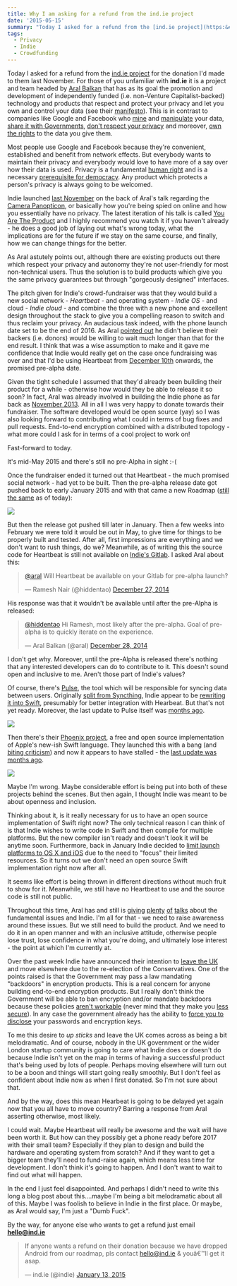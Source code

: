 ```yaml
---
title: Why I am asking for a refund from the ind.ie project
date: '2015-05-15'
summary: "Today I asked for a refund from the [ind.ie project](https:&#47;&#47;ind.ie) for the donation I'd made to them last November.  For those of you unfamiliar with **ind.ie** it is a project and team headed by [Aral Balkan](aralbalkan.com&#47;) that has as its goal the promotion and development of independently funded (i.e. non-Venture Capitalist-backed) technology and products that respect and protect your privacy and let you own and control your data (see their [manifesto](https:&#47;&#47;ind.ie&#47;about&#47;manifesto&#47;)). This is in contrast to companies like Google and Facebook who [mine](http:&#47;&#47;www.zdnet.com&#47;article&#47;facebook-turns-user-tracking-bug-into-data-mining-feature-for-advertisers&#47;) and [manipulate](http:&#47;&#47;www.forbes.com&#47;sites&#47;kashmirhill&#47;2014&#47;06&#47;28&#47;facebook-manipulated-689003-users-emotions-for-science&#47;) your data, [share it with Governments](http:&#47;&#47;www.dailymail.co.uk&#47;news&#47;article-2337863&#47;PRISM-Google-Facebook-DID-allow-NSA-access-data-talks-set-spying-rooms-despite-denials-Zuckerberg-Page-controversial-project.html), [don't respect your privacy](http:&#47;&#47;www.theregister.co.uk&#47;2012&#47;04&#47;30&#47;google_slurp_ok&#47;) and moreover, [own the rights](http:&#47;&#47;www.telegraph.co.uk&#47;technology&#47;social-media&#47;9780565&#47;Facebook-terms-and-conditions-why-you-dont-own-your-online-life.html) to the data you give them.\r\n\r\nMost people use Google and Facebook because they're convenient, established and benefit from network effects. But everybody wants to maintain their privacy and everybody would love to have more of a say over how their data is used. Privacy is a fundamental [human right](http:&#47;&#47;www.claiminghumanrights.org&#47;udhr_article_12.html#at13) and is a necessary [prerequisite for democracy](http:&#47;&#47;www.scu.edu&#47;ethics&#47;practicing&#47;focusareas&#47;technology&#47;internet&#47;privacy&#47;why-care-about-privacy.html). Any product which protects a person's privacy is always going to be welcomed.\r\n"
tags:
  - Privacy
  - Indie
  - Crowdfunding
---
```

Today I asked for a refund from the [ind.ie project](https://ind.ie) for the donation I'd made to them last November. For those of you unfamiliar with **ind.ie** it is a project and team headed by [Aral Balkan](https://aralbalkan.com/) that has as its goal the promotion and development of independently funded (i.e. non-Venture Capitalist-backed) technology and products that respect and protect your privacy and let you own and control your data (see their [manifesto](https://ind.ie/about/manifesto/)). This is in contrast to companies like Google and Facebook who [mine](http://www.zdnet.com/article/facebook-turns-user-tracking-bug-into-data-mining-feature-for-advertisers/) and [manipulate](http://www.forbes.com/sites/kashmirhill/2014/06/28/facebook-manipulated-689003-users-emotions-for-science/) your data, [share it with Governments](http://www.dailymail.co.uk/news/article-2337863/PRISM-Google-Facebook-DID-allow-NSA-access-data-talks-set-spying-rooms-despite-denials-Zuckerberg-Page-controversial-project.html), [don't respect your privacy](http://www.theregister.co.uk/2012/04/30/google_slurp_ok/) and moreover, [own the rights](http://www.telegraph.co.uk/technology/social-media/9780565/Facebook-terms-and-conditions-why-you-dont-own-your-online-life.html) to the data you give them.

Most people use Google and Facebook because they're convenient, established and benefit from network effects. But everybody wants to maintain their privacy and everybody would love to have more of a say over how their data is used. Privacy is a fundamental [human right](http://www.claiminghumanrights.org/udhr_article_12.html#at13) and is a necessary [prerequisite for democracy](http://www.scu.edu/ethics/practicing/focusareas/technology/internet/privacy/why-care-about-privacy.html). Any product which protects a person's privacy is always going to be welcomed.  

Indie launched [last November](http://www.pastemagazine.com/articles/2014/11/the-indie-revolution-aral-balkan-and-co-bring-free.html) on the back of Aral's talk regarding the [Camera Panopticon](https://aralbalkan.com/notes/the-camera-panopticon/), or basically how you're being spied on online and how you essentially have no privacy. The latest iteration of his talk is called [You Are The Product](https://www.youtube.com/watch?v=jh8supIUj6c) and I highly recommend you watch it if you haven't already - he does a good job of laying out what's wrong today, what the implications are for the future if we stay on the same course, and finally, how we can change things for the better.

As Aral astutely points out, although there are existing products out there which respect your privacy and autonomy they're not user-friendly for most non-technical users. Thus the solution is to build products which give you the same privacy guarantees but through "gorgeously designed" interfaces.

The pitch given for Indie's crowd-fundraiser was that they would build a new social network - _Heartbeat_ - and operating system - _Indie OS_ - and cloud - _Indie cloud_ - and combine the three with a new phone and excellent design throughout the stack to give you a compelling reason to switch and thus reclaim your privacy. An audacious task indeed, with the phone launch date set to be the end of 2016\. As Aral [pointed out](https://www.youtube.com/watch?v=YwWMrDbvpzE) he didn't believe their backers (i.e. donors) would be willing to wait much longer than that for the end result. I think that was a wise assumption to make and it gave me confidence that Indie would really get on the case once fundraising was over and that I'd be using Heartbeat from [December 10th](https://gigaom.com/2014/11/21/why-people-are-giving-ind-ie-money-to-think-past-the-web/) onwards, the promised pre-alpha date.

Given the tight schedule I assumed that they'd already been building their product for a while - otherwise how would they be able to release it so soon? In fact, Aral was already involved in building the Indie phone as far back as [November 2013](https://aralbalkan.com/notes/2014-the-rise-of-indie-tech/). All in all I was very happy to donate towards their fundraiser. The software developed would be open source (yay) so I was also looking forward to contributing what I could in terms of bug fixes and pull requests. End-to-end encryption combined with a distributed topology - what more could I ask for in terms of a cool project to work on!

Fast-forward to today.

It's mid-May 2015 and there's still no pre-Alpha in sight :-(

Once the fundraiser ended it turned out that Heartbeat - the much promised social network - had yet to be built. Then the pre-alpha release date got pushed back to early January 2015 and with that came a new Roadmap ([still the same](https://ind.ie/fund) as of today):

[![](https://farm8.staticflickr.com/7670/17321911573_23ded194c5_b.jpg)](https://farm8.staticflickr.com/7670/17321911573_23ded194c5_b.jpg)

But then the release got pushed till later in January. Then a few weeks into February we were told it would be out in May, to give time for things to be properly built and tested. After all, first impressions are everything and we don't want to rush things, do we? Meanwhile, as of writing this the source code for Heartbeat is still not available on [Indie's Gitlab](https://source.ind.ie/). I asked Aral about this:

> [@aral](https://twitter.com/aral) Will Heartbeat be available on your Gitlab for pre-alpha launch?
> 
> — Ramesh Nair (@hiddentao) [December 27, 2014](https://twitter.com/hiddentao/status/548833397766758400)

His response was that it wouldn't be available until after the pre-Alpha is released:

> [@hiddentao](https://twitter.com/hiddentao) Hi Ramesh, most likely after the pre-alpha. Goal of pre-alpha is to quickly iterate on the experience.
> 
> — Aral Balkan (@aral) [December 28, 2014](https://twitter.com/aral/status/549221554190819328)

I don't get why. Moreover, until the pre-Alpha is released there's nothing that any interested developers can do to contribute to it. This doesn't sound open and inclusive to me. Aren't those part of Indie's values?

Of course, there's [Pulse](https://ind.ie/blog/introducing-indie-pulse/), the tool which will be responsible for syncing data between users. Originally [split from Syncthing](https://source.ind.ie/project/phoenix), Indie appear to be [rewriting it into Swift](https://source.ind.ie/project/pulse-swift/tree/master), presumably for better integration with Hearbeat. But that's not yet ready. Moreover, the last update to Pulse itself was [months ago](https://source.ind.ie/project/pulse).

[![](https://farm6.staticflickr.com/5334/17047916954_7f7ee0ab3b_c.jpg)](https://farm6.staticflickr.com/5334/17047916954_a1dd54fc95_o.png)

Then there's their [Phoenix project](https://ind.ie/about/phoenix/), a free and open source implementation of Apple's new-ish Swift language. They launched this with a bang (and [biting criticism](https://news.ycombinator.com/item?id=8489582)) and now it appears to have stalled - the [last update was months ago](https://source.ind.ie/project/phoenix).

[![](https://farm9.staticflickr.com/8699/17047916964_5e47b96a9c_c.jpg)](https://farm9.staticflickr.com/8699/17047916964_1fc438d857_o.png)

Maybe I'm wrong. Maybe considerable effort is being put into both of these projects behind the scenes. But then again, I thought Indie was meant to be about openness and inclusion.

Thinking about it, is it really necessary for us to have an open source implementation of Swift right now? The only technical reason I can think of is that Indie wishes to write code in Swift and then compile for multiple platforms. But the new compiler isn't ready and doesn't look it will be anytime soon. Furthermore, back in January Indie decided to [limit launch platforms to OS X and iOS](https://ind.ie/blog/focus/) due to the need to "focus" their limited resources. So it turns out we don't need an open source Swift implementation right now after all.

It seems like effort is being thrown in different directions without much fruit to show for it. Meanwhile, we still have no Heartbeat to use and the source code is still not public.

Throughout this time, Aral has and still is [giving](http://businessofsoftware.org.uk/speaker/aral-balkan/) [plenty](http://2015.theconference.se/speaker/aral-balkan/) [of](https://re-publica.de/en/news/rp15-speaker-aral-balkan) [talks](http://altconf.com/) about the fundamental issues and Indie. I'm all for that - we need to raise awareness around these issues. But we still need to build the product. And we need to do it in an open manner and with an inclusive attitude, otherwise people lose trust, lose confidence in what you're doing, and ultimately lose interest - the point at which I'm currently at.

Over the past week Indie have announced their intention to [leave the UK](https://aralbalkan.com/notes/so-long-and-thanks-for-all-the-fish/) and move elsewhere due to the re-election of the Conservatives. One of the points raised is that the Government may pass a law mandating "backdoors" in encryption products. This is a real concern for anyone building end-to-end encryption products. But I really don't think the Government will be able to ban encryption and/or mandate backdoors because these policies [aren't workable](http://boingboing.net/2015/01/13/what-david-cameron-just-propos.html) (never mind that they make you [less secure](https://www.schneier.com/blog/archives/2014/10/iphone_encrypti_1.html)). In any case the government already has the ability to [force you to disclose](http://en.wikipedia.org/wiki/Key_disclosure_law#United_Kingdom) your passwords and encryption keys.

To me this desire to _up sticks_ and leave the UK comes across as being a bit melodramatic. And of course, nobody in the UK government or the wider London startup community is going to care what Indie does or doesn't do because Indie isn't yet on the map in terms of having a successful product that's being used by lots of people. Perhaps moving elsewhere will turn out to be a boon and things will start going really smoothly. But I don't feel as confident about Indie now as when I first donated. So I'm not sure about that.

And by the way, does this mean Hearbeat is going to be delayed yet again now that you all have to move country? Barring a response from Aral asserting otherwise, most likely.

I could wait. Maybe Heartbeat will really be awesome and the wait will have been worth it. But how can they possibly get a phone ready before 2017 with their small team? Especially if they plan to design and build the hardware and operating system from scratch? And if they want to get a bigger team they'll need to fund-raise again, which means less time for development. I don't think it's going to happen. And I don't want to wait to find out what will happen.

In the end I just feel disappointed. And perhaps I didn't need to write this long a blog post about this....maybe I'm being a bit melodramatic about all of this. Maybe I was foolish to believe in Indie in the first place. Or maybe, as Aral would say, I'm just a "Dumb Fuck".

By the way, for anyone else who wants to get a refund just email **hello@ind.ie**

> If anyone wants a refund on their donation because we have dropped Android from our roadmap, pls contact hello@ind.ie & youâ€™ll get it asap.
> 
> — ind.ie (@indie) [January 13, 2015](https://twitter.com/indie/status/554963385587367936)
